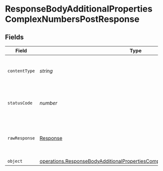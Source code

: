 # ResponseBodyAdditionalPropertiesComplexNumbersPostResponse


## Fields

| Field                                                                                                                                                                         | Type                                                                                                                                                                          | Required                                                                                                                                                                      | Description                                                                                                                                                                   |
| ----------------------------------------------------------------------------------------------------------------------------------------------------------------------------- | ----------------------------------------------------------------------------------------------------------------------------------------------------------------------------- | ----------------------------------------------------------------------------------------------------------------------------------------------------------------------------- | ----------------------------------------------------------------------------------------------------------------------------------------------------------------------------- |
| `contentType`                                                                                                                                                                 | *string*                                                                                                                                                                      | :heavy_check_mark:                                                                                                                                                            | HTTP response content type for this operation                                                                                                                                 |
| `statusCode`                                                                                                                                                                  | *number*                                                                                                                                                                      | :heavy_check_mark:                                                                                                                                                            | HTTP response status code for this operation                                                                                                                                  |
| `rawResponse`                                                                                                                                                                 | [Response](https://developer.mozilla.org/en-US/docs/Web/API/Response)                                                                                                         | :heavy_check_mark:                                                                                                                                                            | Raw HTTP response; suitable for custom response parsing                                                                                                                       |
| `object`                                                                                                                                                                      | [operations.ResponseBodyAdditionalPropertiesComplexNumbersPostResponseBody](../../../sdk/models/operations/responsebodyadditionalpropertiescomplexnumberspostresponsebody.md) | :heavy_minus_sign:                                                                                                                                                            | OK                                                                                                                                                                            |